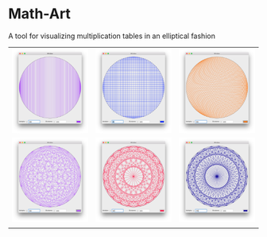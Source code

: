 # Math-Art

A tool for visualizing multiplication tables in an elliptical fashion

|                                       |                                       |                                       |
|                   :---:               |                   :---:               |                 :---:                 |
| ![img00001.png](/images/img00001.png) | ![img00002.png](/images/img00002.png) | ![img00003.png](/images/img00003.png) |
| ![img00004.png](/images/img00004.png) | ![img00005.png](/images/img00005.png) | ![img00006.png](/images/img00006.png) |
|                                       |                                       |                                       |
